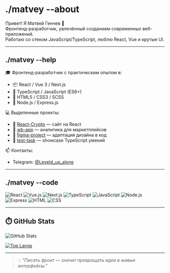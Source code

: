 # ./matvey --about

Привет! Я Матвей Генчев 👋  
Фронтенд-разработчик, увлечённый созданием современных веб-приложений.  
Работаю со стеком JavaScript/TypeScript, люблю React, Vue и крутые UI.

---

## ./matvey --help

🎓 Фронтенд-разработчик с практическим опытом в:
- 📦 React / Vue 3 / Next.js
- 🧠 TypeScript / JavaScript (ES6+)
- 🎨 HTML5 / CSS3 / SCSS
- 🚀 Node.js / Express.js

💻 Выделенные проекты:
- 🔗 [React-Crypto](https://github.com/elibroo999/React-Crypto) — сайт на React
- 🛒 [wb-app](https://github.com/elibroo999/wb-app) — аналитика для маркетплейсов
- 🎨 [figma-project](https://github.com/elibroo999/figma-project) — адаптация дизайна в код
- 🧪 [test-task](https://github.com/elibroo999/test-task) — showcase TypeScript умений

📫 Контакты:
- Telegram: [@Leveld_up_alone](https://t.me/Leveld_up_alone)

---

## ./matvey --code

![React](https://img.shields.io/badge/-React-61DAFB?style=flat&logo=react)
![Vue.js](https://img.shields.io/badge/-Vue.js-4FC08D?style=flat&logo=vue.js)
![Next.js](https://img.shields.io/badge/-Next.js-000000?style=flat&logo=next.js)
![TypeScript](https://img.shields.io/badge/-TypeScript-007ACC?style=flat&logo=typescript)
![JavaScript](https://img.shields.io/badge/-JavaScript-F7DF1E?style=flat&logo=javascript&logoColor=black)
![Node.js](https://img.shields.io/badge/-Node.js-339933?style=flat&logo=nodedotjs)
![Express](https://img.shields.io/badge/-Express.js-000000?style=flat&logo=express)
![HTML](https://img.shields.io/badge/-HTML-E34F26?style=flat&logo=html5)
![CSS](https://img.shields.io/badge/-CSS-1572B6?style=flat&logo=css3)

---

## ⏱️ GitHub Stats

![GitHub Stats](https://github-readme-stats.vercel.app/api?username=elibroo999&show_icons=true&theme=radical)

[![Top Langs](https://github-readme-stats.vercel.app/api/top-langs/?username=elibroo999&layout=compact&theme=radical)](https://github.com/elibroo999)

---

> 💡 *"Писать фронт — значит превращать идеи в живые интерфейсы."*

